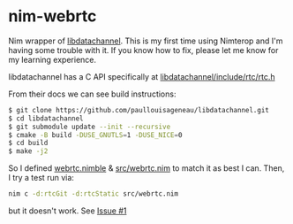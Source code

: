 # nim-webrtc

Nim wrapper of [libdatachannel](https://github.com/paullouisageneau/libdatachannel). This is my first time using Nimterop
and I'm having some trouble with it. If you know how to fix, please let me know for my learning experience.

libdatachannel has a C API specifically at  [libdatachannel/include/rtc/rtc.h](https://github.com/paullouisageneau/libdatachannel/blob/master/include/rtc/rtc.h)

From their docs we can see build instructions:

```sh
$ git clone https://github.com/paullouisageneau/libdatachannel.git
$ cd libdatachannel
$ git submodule update --init --recursive
$ cmake -B build -DUSE_GNUTLS=1 -DUSE_NICE=0
$ cd build
$ make -j2
```

So I defined [webrtc.nimble](https://github.com/TensorTom/nim-webrtc/blob/main/webrtc.nimble) & [src/webrtc.nim](https://github.com/TensorTom/nim-webrtc/blob/main/src/webrtc.nim) to match it as best I can. Then, I try a test run via:

```sh
nim c -d:rtcGit -d:rtcStatic src/webrtc.nim
```

but it doesn't work. See [Issue #1](https://github.com/TensorTom/nim-webrtc/issues/1)
